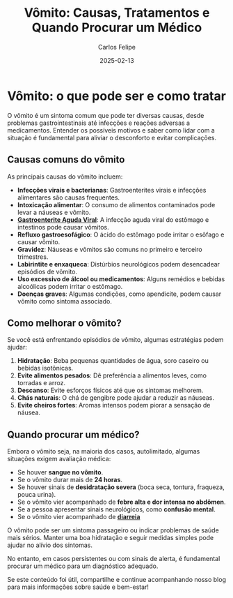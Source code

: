 ﻿---
title: 'Vômito: Causas, Tratamentos e Quando Procurar um Médico'
date: '2025-02-13'
excerpt: 'Saiba mais sobre as principais causas do vômito, como aliviar os sintomas e quando é necessário buscar ajuda médica.'
author: 'Carlos Felipe'
image: 'https://plus.unsplash.com/premium_photo-1736437248221-450dafddced1?q=80&w=1470&auto=format&fit=crop&ixlib=rb-4.0.3&ixid=M3wxMjA3fDB8MHxwaG90by1wYWdlfHx8fGVufDB8fHx8fA%3D%3D'
---

# Vômito: o que pode ser e como tratar

O vômito é um sintoma comum que pode ter diversas causas, desde problemas gastrointestinais até infecções e reações adversas a medicamentos. Entender os possíveis motivos e saber como lidar com a situação é fundamental para aliviar o desconforto e evitar complicações.

## Causas comuns do vômito

As principais causas do vômito incluem:

- **Infecções virais e bacterianas**: Gastroenterites virais e infecções alimentares são causas frequentes.
- **Intoxicação alimentar**: O consumo de alimentos contaminados pode levar a náuseas e vômito.
- **[Gastroenterite Aguda Viral](https://meudoutor.digital/blog/geca-viral)**: A infecção aguda viral do estômago e intestinos pode causar vômitos.
- **Refluxo gastroesofágico**: O ácido do estômago pode irritar o esôfago e causar vômito.
- **Gravidez**: Náuseas e vômitos são comuns no primeiro e terceiro trimestres.
- **Labirintite e enxaqueca**: Distúrbios neurológicos podem desencadear episódios de vômito.
- **Uso excessivo de álcool ou medicamentos**: Alguns remédios e bebidas alcoólicas podem irritar o estômago.
- **Doenças graves**: Algumas condições, como apendicite, podem causar vômito como sintoma associado.

## Como melhorar o vômito?

Se você está enfrentando episódios de vômito, algumas estratégias podem ajudar:

1. **Hidratação**: Beba pequenas quantidades de água, soro caseiro ou bebidas isotônicas.
2. **Evite alimentos pesados**: Dê preferência a alimentos leves, como torradas e arroz.
3. **Descanso**: Evite esforços físicos até que os sintomas melhorem.
4. **Chás naturais**: O chá de gengibre pode ajudar a reduzir as náuseas.
5. **Evite cheiros fortes**: Aromas intensos podem piorar a sensação de náusea.

## Quando procurar um médico?

Embora o vômito seja, na maioria dos casos, autolimitado, algumas situações exigem avaliação médica:

- Se houver **sangue no vômito**.
- Se o vômito durar mais de **24 horas**.
- Se houver sinais de **desidratação severa** (boca seca, tontura, fraqueza, pouca urina).
- Se o vômito vier acompanhado de **febre alta e dor intensa no abdômen**.
- Se a pessoa apresentar sinais neurológicos, como **confusão mental**.
- Se o vômito vier acompanhado de **[diarreia](https://meudoutor.digital/blog/diarreia)**

O vômito pode ser um sintoma passageiro ou indicar problemas de saúde mais sérios. Manter uma boa hidratação e seguir medidas simples pode ajudar no alívio dos sintomas. 

No entanto, em casos persistentes ou com sinais de alerta, é fundamental procurar um médico para um diagnóstico adequado.

Se este conteúdo foi útil, compartilhe e continue acompanhando nosso blog para mais informações sobre saúde e bem-estar!

